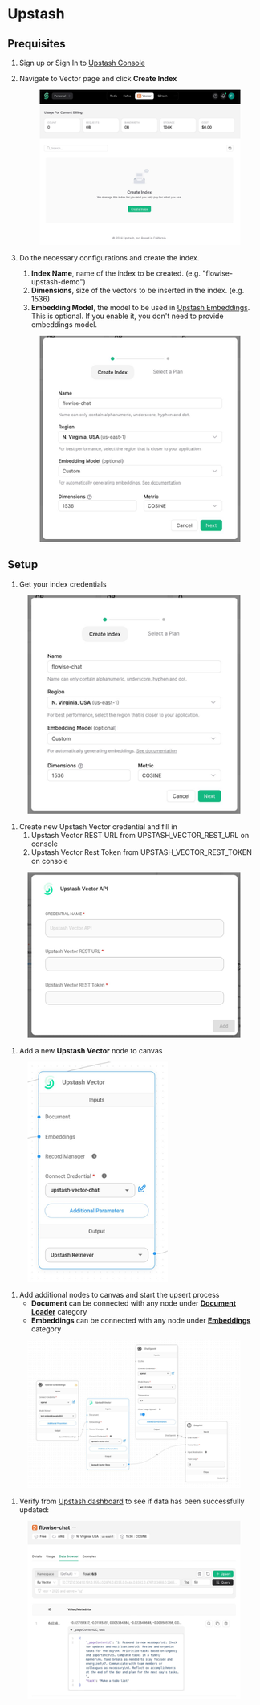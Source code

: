 # Upstash

## Prequisites

1. Sign up or Sign In to [Upstash Console](https://console.upstash.com)
2. Navigate to Vector page and click **Create Index**
   <figure><img src="/assets/upstash/list-index.jpeg" alt=""><figcaption></figcaption></figure>
3. Do the necessary configurations and create the index.

   1. **Index Name**, name of the index to be created. (e.g. "flowise-upstash-demo")
   2. **Dimensions**, size of the vectors to be inserted in the index. (e.g. 1536)
   3. **Embedding Model**, the model to be used in [Upstash Embeddings](https://upstash.com/docs/vector/features/embeddingmodels). This is optional. If you enable it, you don't need to provide embeddings model.

   <figure><img src="/assets/upstash/create-index.jpeg" alt=""><figcaption></figcaption></figure>

## Setup

1.  Get your index credentials

<figure><img src="/assets/upstash/env-variables.jpeg" alt=""><figcaption></figcaption></figure>

1. Create new Upstash Vector credential and fill in
   1. Upstash Vector REST URL from UPSTASH_VECTOR_REST_URL on console
   2. Upstash Vector Rest Token from UPSTASH_VECTOR_REST_TOKEN on console

<figure><img src="/assets/upstash/credentials.jpeg" alt="" width="563"><figcaption></figcaption></figure>

1.  Add a new **Upstash Vector** node to canvas

<figure><img src="/assets/upstash/upstash-node.jpeg" alt="" width="279"><figcaption></figcaption></figure>

1. Add additional nodes to canvas and start the upsert process
   - **Document** can be connected with any node under [**Document Loader**](../document-loaders/) category
   - **Embeddings** can be connected with any node under [**Embeddings** ](../embeddings/)category

<figure><img src="/assets/upstash/flowise-design.jpeg" alt=""><figcaption></figcaption></figure>

1. Verify from [Upstash dashboard](https://console.upstash.com) to see if data has been successfully updated:

<figure><img src="/assets/upstash/databrowser.jpeg" alt=""><figcaption></figcaption></figure>
